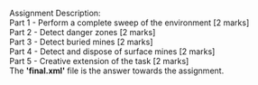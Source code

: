 Assignment Description:  
Part 1 - Perform a complete sweep of the environment [2 marks]  
Part 2 - Detect danger zones [2 marks]  
Part 3 - Detect buried mines [2 marks]  
Part 4 - Detect and dispose of surface mines [2 marks]  
Part 5 - Creative extension of the task [2 marks]  
The **'final.xml'** file is the answer towards the assignment.

